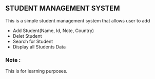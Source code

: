 ## STUDENT MANAGEMENT SYSTEM
This is a simple student management system that allows user to add
- Add Student(Name, Id, Note, Country)
- Delet Student
- Search for Student
- Display all Students Data
### Note :
This is for learning purposes.
